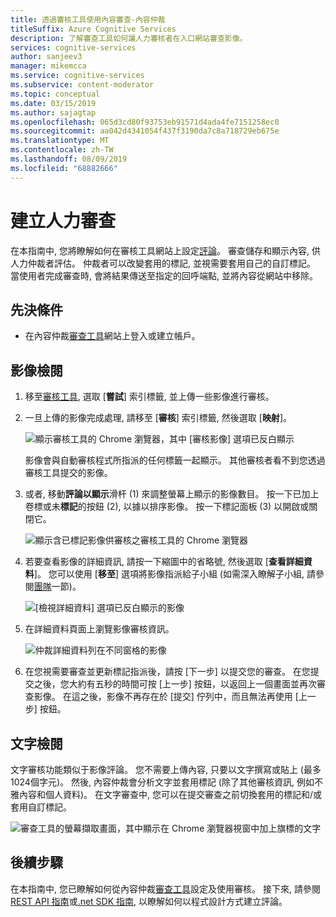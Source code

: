 ```yaml
---
title: 透過審核工具使用內容審查-內容仲裁
titleSuffix: Azure Cognitive Services
description: 了解審查工具如何讓人力審核者在入口網站審查影像。
services: cognitive-services
author: sanjeev3
manager: mikemcca
ms.service: cognitive-services
ms.subservice: content-moderator
ms.topic: conceptual
ms.date: 03/15/2019
ms.author: sajagtap
ms.openlocfilehash: 065d3cd80f93753eb91571d4ada4fe7151258ec0
ms.sourcegitcommit: aa042d4341054f437f3190da7c8a718729eb675e
ms.translationtype: MT
ms.contentlocale: zh-TW
ms.lasthandoff: 08/09/2019
ms.locfileid: "68882666"
---
```

# <a name="create-human-reviews"></a>建立人力審查

在本指南中, 您將瞭解如何在審核工具網站上設定[評論](../review-api.md#reviews)。 審查儲存和顯示內容, 供人力仲裁者評估。 仲裁者可以改變套用的標記, 並視需要套用自己的自訂標記。 當使用者完成審查時, 會將結果傳送至指定的回呼端點, 並將內容從網站中移除。

## <a name="prerequisites"></a>先決條件

- 在內容仲裁[審查工具](https://contentmoderator.cognitive.microsoft.com/)網站上登入或建立帳戶。

## <a name="image-reviews"></a>影像檢閱

1. 移至[審核工具](https://contentmoderator.cognitive.microsoft.com/), 選取 [**嘗試**] 索引標籤, 並上傳一些影像進行審核。
1. 一旦上傳的影像完成處理, 請移至 [**審核**] 索引標籤, 然後選取 [**映射**]。

    ![顯示審核工具的 Chrome 瀏覽器，其中 [審核影像] 選項已反白顯示](images/review-images-1.png)

    影像會與自動審核程式所指派的任何標籤一起顯示。 其他審核者看不到您透過審核工具提交的影像。

1. 或者, 移動**評論以顯示**滑杆 (1) 來調整螢幕上顯示的影像數目。 按一下已加上卷標或未**標記**的按鈕 (2), 以據以排序影像。 按一下標記面板 (3) 以開啟或關閉它。

    ![顯示含已標記影像供審核之審核工具的 Chrome 瀏覽器](images/review-images-2.png)

1. 若要查看影像的詳細資訊, 請按一下縮圖中的省略號, 然後選取 [**查看詳細資料**]。 您可以使用 [**移至**] 選項將影像指派給子小組 (如需深入瞭解子小組, 請參閱[團隊](./configure.md#manage-team-and-subteams)一節)。

    ![[檢視詳細資料] 選項已反白顯示的影像](images/review-images-3.png)

1. 在詳細資料頁面上瀏覽影像審核資訊。

    ![仲裁詳細資料列在不同窗格的影像](images/review-images-4.png)

1. 在您視需要審查並更新標記指派後，請按 [下一步] 以提交您的審查。 在您提交之後，您大約有五秒的時間可按 [上一步] 按鈕，以返回上一個畫面並再次審查影像。 在這之後，影像不再存在於 [提交] 佇列中，而且無法再使用 [上一步] 按鈕。

## <a name="text-reviews"></a>文字檢閱

文字審核功能類似于影像評論。 您不需要上傳內容, 只要以文字撰寫或貼上 (最多1024個字元)。 然後, 內容仲裁會分析文字並套用標記 (除了其他審核資訊, 例如不雅內容和個人資料)。 在文字審查中, 您可以在提交審查之前切換套用的標記和/或套用自訂標記。

![審查工具的螢幕擷取畫面，其中顯示在 Chrome 瀏覽器視窗中加上旗標的文字](../images/reviewresults_text.png)

## <a name="next-steps"></a>後續步驟

在本指南中, 您已瞭解如何從內容仲裁[審查工具](https://contentmoderator.cognitive.microsoft.com)設定及使用審核。 接下來, 請參閱[REST API 指南](../try-review-api-review.md)或[.net SDK 指南](../moderation-reviews-quickstart-dotnet.md), 以瞭解如何以程式設計方式建立評論。